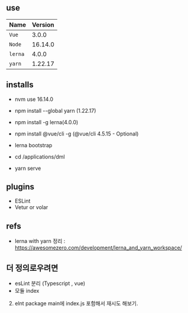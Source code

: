 ## use
Name         | Version    |
:------      | :------    |
`Vue`        | 3.0.0      | 
`Node`       | 16.14.0    |  
`lerna`      | 4.0.0      |  
`yarn`       | 1.22.17    |  


## installs 
- nvm use 16.14.0
- npm install --global yarn (1.22.17)
- npm install -g lerna(4.0.0)    
- npm install @vue/cli -g (@vue/cli 4.5.15 - Optional)

- lerna bootstrap
- cd /applications/dml
- yarn serve

## plugins
- ESLint
- Vetur or volar

## refs
- lerna with yarn 정리 : https://awesomezero.com/development/lerna_and_yarn_workspace/



## 더 정의로우려면
- esLint 분리 (Typescript , vue)
- 모듈 index 
2. elnt package main에 index.js 포함해서 재시도 해보기.
